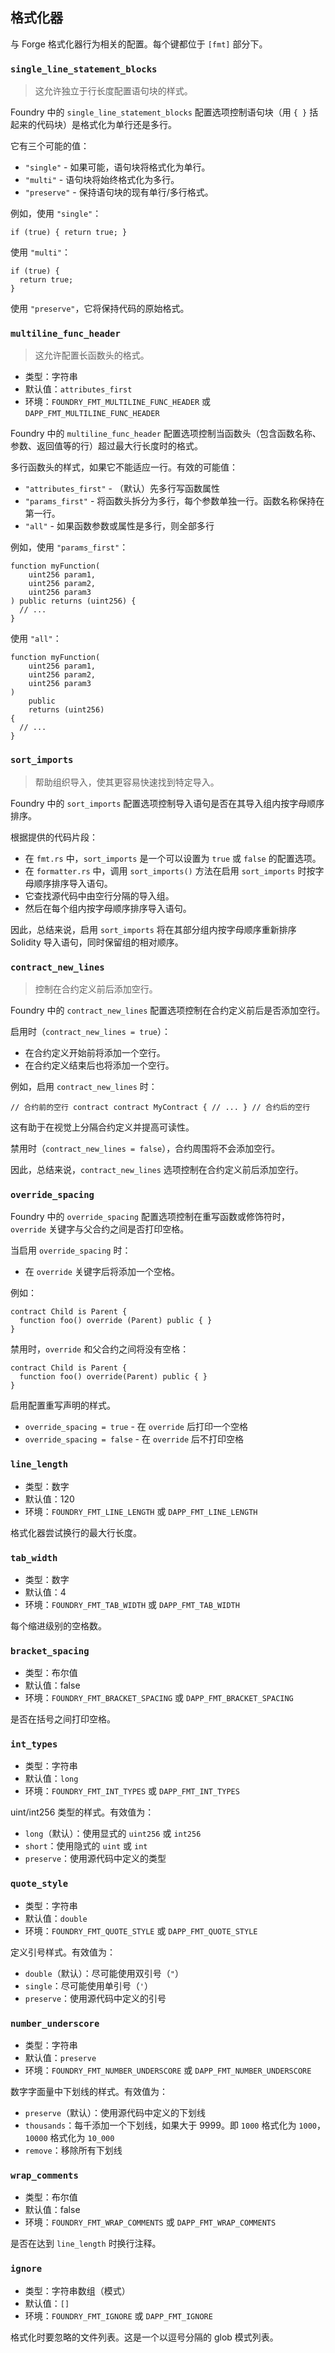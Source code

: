 ## 格式化器

与 Forge 格式化器行为相关的配置。每个键都位于 `[fmt]` 部分下。

### `single_line_statement_blocks`

> 这允许独立于行长度配置语句块的样式。

Foundry 中的 `single_line_statement_blocks` 配置选项控制语句块（用 `{ }` 括起来的代码块）是格式化为单行还是多行。

它有三个可能的值：

-   `"single"` - 如果可能，语句块将格式化为单行。
-   `"multi"` - 语句块将始终格式化为多行。
-   `"preserve"` - 保持语句块的现有单行/多行格式。

例如，使用 `"single"`：

```solidity
if (true) { return true; }
```

使用 `"multi"`：

```solidity
if (true) {
  return true;
}
```

使用 `"preserve"`，它将保持代码的原始格式。

### `multiline_func_header`

> 这允许配置长函数头的格式。

- 类型：字符串
- 默认值：`attributes_first`
- 环境：`FOUNDRY_FMT_MULTILINE_FUNC_HEADER` 或 `DAPP_FMT_MULTILINE_FUNC_HEADER`

Foundry 中的 `multiline_func_header` 配置选项控制当函数头（包含函数名称、参数、返回值等的行）超过最大行长度时的格式。

多行函数头的样式，如果它不能适应一行。有效的可能值：

-   `"attributes_first"` - （默认）先多行写函数属性
-   `"params_first"` - 将函数头拆分为多行，每个参数单独一行。函数名称保持在第一行。
-   `"all"` - 如果函数参数或属性是多行，则全部多行

例如，使用 `"params_first"`：

```solidity
function myFunction(
    uint256 param1, 
    uint256 param2,
    uint256 param3
) public returns (uint256) {
  // ...
}

```

使用 `"all"`：

```solidity
function myFunction(
    uint256 param1,
    uint256 param2, 
    uint256 param3
) 
    public 
    returns (uint256) 
{
  // ...  
}
```

### `sort_imports`

> 帮助组织导入，使其更容易快速找到特定导入。

Foundry 中的 `sort_imports` 配置选项控制导入语句是否在其导入组内按字母顺序排序。

根据提供的代码片段：

-   在 `fmt.rs` 中，`sort_imports` 是一个可以设置为 `true` 或 `false` 的配置选项。
-   在 `formatter.rs` 中，调用 `sort_imports()` 方法在启用 `sort_imports` 时按字母顺序排序导入语句。
-   它查找源代码中由空行分隔的导入组。
-   然后在每个组内按字母顺序排序导入语句。

因此，总结来说，启用 `sort_imports` 将在其部分组内按字母顺序重新排序 Solidity 导入语句，同时保留组的相对顺序。

### `contract_new_lines`

> 控制在合约定义前后添加空行。

Foundry 中的 `contract_new_lines` 配置选项控制在合约定义前后是否添加空行。

启用时（`contract_new_lines = true`）：

-   在合约定义开始前将添加一个空行。
-   在合约定义结束后也将添加一个空行。

例如，启用 `contract_new_lines` 时：

```solidity
// 合约前的空行 contract contract MyContract { // ... } // 合约后的空行
```

这有助于在视觉上分隔合约定义并提高可读性。

禁用时（`contract_new_lines = false`），合约周围将不会添加空行。

因此，总结来说，`contract_new_lines` 选项控制在合约定义前后添加空行。

### `override_spacing`

Foundry 中的 `override_spacing` 配置选项控制在重写函数或修饰符时，`override` 关键字与父合约之间是否打印空格。

当启用 `override_spacing` 时：

-   在 `override` 关键字后将添加一个空格。

例如：

```solidity
contract Child is Parent {
  function foo() override (Parent) public { }
}
```

禁用时，`override` 和父合约之间将没有空格：

```solidity
contract Child is Parent {
  function foo() override(Parent) public { } 
}
```

启用配置重写声明的样式。

-   `override_spacing = true` - 在 `override` 后打印一个空格
-   `override_spacing = false` - 在 `override` 后不打印空格

### `line_length`

- 类型：数字
- 默认值：120
- 环境：`FOUNDRY_FMT_LINE_LENGTH` 或 `DAPP_FMT_LINE_LENGTH`

格式化器尝试换行的最大行长度。

### `tab_width`

- 类型：数字
- 默认值：4
- 环境：`FOUNDRY_FMT_TAB_WIDTH` 或 `DAPP_FMT_TAB_WIDTH`

每个缩进级别的空格数。

### `bracket_spacing`

- 类型：布尔值
- 默认值：false
- 环境：`FOUNDRY_FMT_BRACKET_SPACING` 或 `DAPP_FMT_BRACKET_SPACING`

是否在括号之间打印空格。

### `int_types`

- 类型：字符串
- 默认值：`long`
- 环境：`FOUNDRY_FMT_INT_TYPES` 或 `DAPP_FMT_INT_TYPES`

uint/int256 类型的样式。有效值为：

- `long`（默认）：使用显式的 `uint256` 或 `int256`
- `short`：使用隐式的 `uint` 或 `int`
- `preserve`：使用源代码中定义的类型

### `quote_style`

- 类型：字符串
- 默认值：`double`
- 环境：`FOUNDRY_FMT_QUOTE_STYLE` 或 `DAPP_FMT_QUOTE_STYLE`

定义引号样式。有效值为：

- `double`（默认）：尽可能使用双引号（`"`）
- `single`：尽可能使用单引号（`'`）
- `preserve`：使用源代码中定义的引号

### `number_underscore`

- 类型：字符串
- 默认值：`preserve`
- 环境：`FOUNDRY_FMT_NUMBER_UNDERSCORE` 或 `DAPP_FMT_NUMBER_UNDERSCORE`

数字字面量中下划线的样式。有效值为：

- `preserve`（默认）：使用源代码中定义的下划线
- `thousands`：每千添加一个下划线，如果大于 9999。即 `1000` 格式化为 `1000`，`10000` 格式化为 `10_000`
- `remove`：移除所有下划线

### `wrap_comments`

- 类型：布尔值
- 默认值：false
- 环境：`FOUNDRY_FMT_WRAP_COMMENTS` 或 `DAPP_FMT_WRAP_COMMENTS`

是否在达到 `line_length` 时换行注释。

### `ignore`

- 类型：字符串数组（模式）
- 默认值：`[]`
- 环境：`FOUNDRY_FMT_IGNORE` 或 `DAPP_FMT_IGNORE`

格式化时要忽略的文件列表。这是一个以逗号分隔的 glob 模式列表。